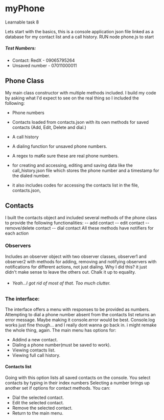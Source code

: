 # myPhone
Learnable task 8

Lets start with the basics, this is a console application json file linked as a database for my contact list and a call history. 
RUN node phone.js to start

##### Test Numbers:
- Contact: RedX - 09065795264
- Unsaved number - 07011000011

## Phone Class
My main class constructor with multiple methods included. I build my code by asking what I'd expect to see on the real thing so I included the following:
- Phone numbers
- Contacts loaded from contacts.json with its own methods for saved contacts (Add, Edit, Delete and dial.)
- A call history
- A dialing function for unsaved phone numbers.
- A regex to maKe sure these are real phone numbers.
- for creating and accessing, editing amd saving data like the call_history.json file which stores the phone number and a timestamp for the dialed number.

- it also includes codes for accessing the contacts list in the file, contacts.json, 

## Contacts
I built the contacts object and included several methods of the phone class to provide the following functionalities:
-- add contact
-- edit contact
-- remove/delete contact 
-- dial contact
All these methods have notifiers for each action

### Observers
 Includes an observer object with two observer classes, observer1 and observer2 with methods for adding, removing and notifying observers with notifications for different actions, not just dialing. 
 Why I did this? it just didn't make sense to leave the others out. Chalk it up to equality.
- ###### Yeah...I got rid of most of that. Too much clutter.

### The interface:

The interface offers a menu with responses to be provided as numbers.  
Attempting to dial a phone number absent from the contacts list returns an error message. Maybe making it console.error would be best. Console.log works just fine though... and I really dont wanna go back in. i might remake the whole thing, again.
The main menu has options for:
- Addind a new contact.
- Dialing a phone number(must be saved to work).
- Viewing contacts list.
- Viewing full call history.

#### Contacts list 

Going with this option lists all saved contacts on the console. You select contacts by typing in their index numbers
Selecting a number brings up another set if options for contact methods. You can:
- Dial the selected contact.
- Edit the selected contact.
- Remove the selected contact.
- Return to the main menu.
